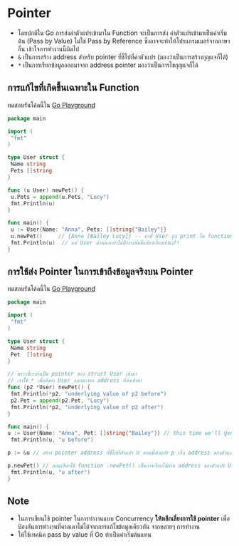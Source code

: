
# Pointer

- โดยปกติใน Go การส่งค่าตัวแปรเข้ามาใน Function จะเป็นการส่ง ค่าตัวแปรเข้ามาเป็นค่าเริ่มต้น (Pass by Value) ไม่ใช่ Pass by Reference ซึ่งอาจจะทำให้โปรแกรมเมอร์จากภาษาอื่น เข้าใจการทำงานนี้ผิดไป
- `&` เป็นการสร้าง address สำหรับ pointer ที่ชี้ไปที่ค่าตัวแปร (มองว่าเป็นการสร้างกุญแจก็ได้)
- `*` เป็นการเรียกข้อมูลออกมาจาก address pointer มองว่าเป็นการไขกุญแจก็ได้

## การแก้ไขที่เกิดขึ้นเฉพาะใน Function

ทดสอบรันโค้ดนี้ใน [Go Playground](https://play.golang.org/)

```go
package main

import (
 "fmt"
)

type User struct {
 Name string
 Pets []string
}

func (u User) newPet() {
 u.Pets = append(u.Pets, "Lucy")
 fmt.Println(u)
}

func main() {
 u := User{Name: "Anna", Pets: []string{"Bailey"}}
 u.newPet()     // {Anna [Bailey Lucy]} -- ค่าที่ User ถูก print ใน function มี Lucy เพิ่มขึ้นมาใน array
 fmt.Println(u)  // แต่ User ด้านนอกยังไม่มีการเพิ่มชื่อสัตว์เลี้ยงเข้ามา?!
}
```

## การใช้ส่ง Pointer ในการเข้าถึงข้อมูลจริงบน Pointer

ทดสอบรันโค้ดนี้ใน [Go Playground](https://play.golang.org/)

```go
package main

import (
 "fmt"
)

type User struct {
 Name string
 Pet  []string
}

// คราวนี้เราส่งเป็น pointer ของ struct User เข้ามา
// เราใช้ * เพื่อดึงค่า User ออกมาจาก address ที่ส่งเข้ามา
func (p2 *User) newPet() {
 fmt.Println(*p2, "underlying value of p2 before")
 p2.Pet = append(p2.Pet, "Lucy")
 fmt.Println(*p2, "underlying value of p2 after")
}

func main() {
u := User{Name: "Anna", Pet: []string{"Bailey"}} // this time we'll generate a pointer!
 fmt.Println(u, "u before")

p := &u // สร้าง pointer address ที่ชี้ไปที่ตัวแปร U ตอนนี้ตัวแปร p เก็บ address ของตัวแปร U ไว้

p.newPet() // ตอนเรียกใช้ function .newPet() เป็นการเรียกใช้ผ่าน address ของตัวแปร U
 fmt.Println(u, "u after")
}
```

## Note

- ในการเขียนใช้ pointer ในการทำงานแบบ Concurrency **ให้หลีกเลี่ยงการใช้ pointer** เพื่อป้องกันการทำงานที่คาดเดาไม่ได้จากการแก้ไขข้อมูลเดียวกัน จากหลายๆ การทำงาน
- ให้ใช้เทคนิค pass by value ที่ Go ทำเป็นค่าเริ่มต้นแทน